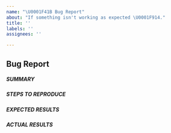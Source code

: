 ```yaml
---
name: "\U0001F41B Bug Report"
about: "If something isn't working as expected \U0001F914."
title: ''
labels: ''
assignees: ''

---
```


<!---
Verify first that your issue/request is not already reported on GitHub.
 -->

## Bug Report

##### SUMMARY
<!--- Explain the problem briefly -->

##### STEPS TO REPRODUCE
<!--- Show exactly how to reproduce the problem, using a minimal test-case. -->


##### EXPECTED RESULTS
<!--- What did you expect to happen when running the steps above? -->

##### ACTUAL RESULTS
<!--- What actually happened? Include screenshots, if applicable. -->

<!--- Paste verbatim tracebacks here, if applicable. -->
```

```
